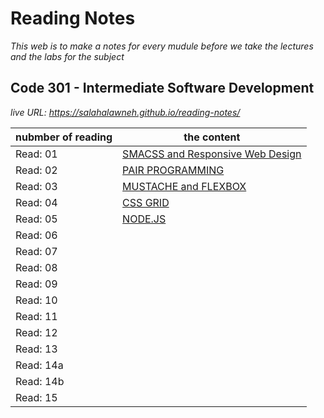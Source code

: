 # Reading Notes
*This web is to make a notes for every mudule before we take the lectures and the labs for the subject*
## Code 301 - Intermediate Software Development
*live URL: https://salahalawneh.github.io/reading-notes/*

nubmber of reading | the content
------------ | -------------
Read: 01 |  [SMACSS and Responsive Web Design](class-01.md)
Read: 02 |  [PAIR PROGRAMMING](class-02.md)
Read: 03 | [MUSTACHE and FLEXBOX](class-03.md)
Read: 04 | [CSS GRID](class-04.md)
Read: 05 | [NODE.JS](class-05.md)
Read: 06 | []()
Read: 07 | []()
Read: 08 | []()
Read: 09 | []()
Read: 10 | []()
Read: 11 | []()
Read: 12 | []()
Read: 13 | []()
Read: 14a | []()
Read: 14b | []()
Read: 15 | []()
